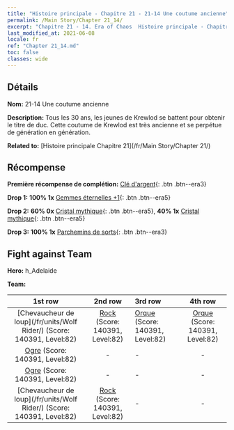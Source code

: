 ```yaml
---
title: "Histoire principale - Chapitre 21 - 21-14 Une coutume ancienne"
permalink: /Main Story/Chapter 21_14/
excerpt: "Chapitre 21 - 14. Era of Chaos  Histoire principale - Chapitre 21_14. 21-14 Une coutume ancienne"
last_modified_at: 2021-06-08
locale: fr
ref: "Chapter 21_14.md"
toc: false
classes: wide
---
```


## Détails

 **Nom:** 21-14 Une coutume ancienne

 **Description:** Tous les 30 ans, les jeunes de Krewlod se battent pour obtenir le titre de duc. Cette coutume de Krewlod est très ancienne et se perpétue de génération en génération.

 **Related to:** [Histoire principale Chapitre 21](/fr/Main Story/Chapter 21/)

## Récompense

 **Première récompense de complétion:** [Clé d'argent](/ItemsFR/con_693/){: .btn .btn--era3}

 **Drop 1:** **100% 1x** [Gemmes éternelles +1](/ItemsFR/mat_72/){: .btn .btn--era5}

 **Drop 2:** **60% 0x** [Cristal mythique](/ItemsFR/mat_66/){: .btn .btn--era5}, **40% 1x** [Cristal mythique](/ItemsFR/mat_66/){: .btn .btn--era5}

 **Drop 3:** **100% 1x** [Parchemins de sorts](/ItemsFR/con_694/){: .btn .btn--era3}


## Fight against Team
 **Hero:** h_Adelaide

 **Team:**


  | 1st row | 2nd row | 3rd row | 4th row |
  |:----:|:----:|:----|:----:|
  | [Chevaucheur de loup](/fr/units/Wolf Rider/) (Score: 140391, Level:82)  | [Rock](/fr/units/Roc/) (Score: 140391, Level:82)  | [Orque](/fr/units/Orc/) (Score: 140391, Level:82)  | [Orque](/fr/units/Orc/) (Score: 140391, Level:82)  |
  | [Ogre](/fr/units/Ogre/) (Score: 140391, Level:82)  | - | - | - |
  | [Ogre](/fr/units/Ogre/) (Score: 140391, Level:82)  | - | - | - |
  | [Chevaucheur de loup](/fr/units/Wolf Rider/) (Score: 140391, Level:82)  | [Rock](/fr/units/Roc/) (Score: 140391, Level:82)  | - | - |


